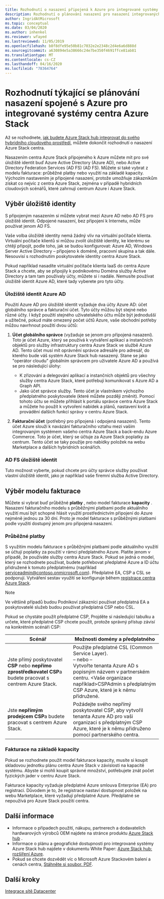 ```yaml
---
title: Rozhodnutí o nasazení připojená k Azure pro integrované systémy Azure Stack hub
description: Rozhodnutí o plánování nasazení pro nasazení integrovaných systémů Azure Stack hub připojená k Azure, včetně fakturace a identity, najdete v části nasazení.
author: IngridAtMicrosoft
ms.topic: conceptual
ms.date: 03/04/2020
ms.author: inhenkel
ms.reviewer: wfayed
ms.lastreviewed: 11/05/2019
ms.openlocfilehash: b8f8dfe95e50b81c7032e2e2348c2d4e6a6d888d
ms.sourcegitcommit: a630894e5a38666c24e7be350f4691ffce81ab81
ms.translationtype: MT
ms.contentlocale: cs-CZ
ms.lasthandoff: 04/16/2020
ms.locfileid: "78364764"
---
```

# <a name="azure-connected-deployment-planning-decisions-for-azure-stack-hub-integrated-systems"></a>Rozhodnutí týkající se plánování nasazení spojené s Azure pro integrované systémy centra Azure Stack
Až se rozhodnete, [jak budete Azure Stack hub integrovat do svého hybridního cloudového prostředí](azure-stack-connection-models.md), můžete dokončit rozhodnutí o nasazení Azure Stack centra.

Nasazením centra Azure Stack připojeného k Azure můžete mít pro své úložiště identit buď Azure Active Directory (Azure AD), nebo Active Directory Federation Services (AD FS) (AD FS). Můžete si také vybrat z modelu fakturace: průběžné platby nebo využití na základě kapacity. Výchozím nastavením je připojené nasazení, protože umožňuje zákazníkům získat co nejvíc z centra Azure Stack, zejména v případě hybridních cloudových scénářů, které zahrnují centrum Azure i Azure Stack.

## <a name="choose-an-identity-store"></a>Výběr úložiště identity
S připojeným nasazením si můžete vybrat mezi Azure AD nebo AD FS pro úložiště identit. Odpojené nasazení, bez připojení k Internetu, může používat jenom AD FS.

Vaše volba úložiště identity nemá žádný vliv na virtuální počítače klienta. Virtuální počítače klientů si můžou zvolit úložiště identity, ke kterému se chtějí připojit, podle toho, jak se budou konfigurovat: Azure AD, Windows Server Active Directory – připojeno k doméně, pracovní skupina a tak dále. Nesouvisí s rozhodnutím poskytovatele identity centra Azure Stack.

Pokud například nasadíte virtuální počítače klienta IaaS do centra Azure Stack a chcete, aby se připojily k podnikovému Doména služby Active Directory a tam tam používaly účty, můžete si i nadále. Nemusíte používat úložiště identit Azure AD, které tady vyberete pro tyto účty.

### <a name="azure-ad-identity-store"></a>Úložiště identit Azure AD
Použití Azure AD pro úložiště identit vyžaduje dva účty Azure AD: účet globálního správce a fakturační účet. Tyto účty můžou být stejné nebo různé účty. I když použití stejného uživatelského účtu může být jednodušší a užitečné, pokud máte omezený počet účtů Azure, vaše obchodní potřeby můžou navrhnout použití dvou účtů:

1. **Účet globálního správce** (vyžaduje se jenom pro připojená nasazení). Toto je účet Azure, který se používá k vytváření aplikací a instančních objektů pro služby infrastruktury centra Azure Stack ve službě Azure AD. Tento účet musí mít oprávnění správce adresáře pro adresář, do kterého bude váš systém Azure Stack hub nasazený. Stane se jako "operátor cloudu" globálním správcem pro uživatele Azure AD a používá se pro následující úlohy:

    - K zřizování a delegování aplikací a instančních objektů pro všechny služby centra Azure Stack, které potřebují komunikovat s Azure AD a Graph API.
    - Jako účet správce služby. Tento účet je vlastníkem výchozího předplatného poskytovatele (které můžete později změnit). Pomocí tohoto účtu se můžete přihlásit k portálu správce centra Azure Stack a můžete ho použít k vytvoření nabídek a plánů, nastavení kvót a provádění dalších funkcí správy v centru Azure Stack.

2. **Fakturační účet** (potřebný pro připojená i odpojená nasazení). Tento účet Azure slouží k navázání fakturačního vztahu mezi vaším integrovaným systémem vašeho centra Azure Stack a back-endu Azure Commerce. Toto je účet, který se účtuje za Azure Stack poplatky za centrum. Tento účet se taky použije pro nabídky položek na webu Marketplace a dalších hybridních scénářích.

### <a name="ad-fs-identity-store"></a>AD FS úložiště identit
Tuto možnost vyberte, pokud chcete pro účty správce služby používat vlastní úložiště identit, jako je například vaše firemní služba Active Directory.  

## <a name="choose-a-billing-model"></a>Výběr modelu fakturace
Můžete si vybrat buď průběžné **platby** , nebo model fakturace **kapacity** . Nasazení fakturačního modelu s průběžnými platbami podle aktuálního využití musí být schopné hlásit využití prostřednictvím připojení do Azure nejméně jednou za 30 dní. Proto je model fakturace s průběžnými platbami podle využití dostupný jenom pro připojená nasazení.  

### <a name="pay-as-you-use"></a>Průběžné platby
S využitím modelu fakturace s průběžnými platbami podle aktuálního využití se účtují poplatky za použití v rámci předplatného Azure. Platíte jenom v případě, že používáte služby centra Azure Stack. Pokud se jedná o model, který se rozhodnete používat, budete potřebovat předplatné Azure a ID účtu přidružené k tomuto předplatnému (například serviceadmin@contoso.onmicrosoft.com). Předplatné EA, CSP a CSL se podporují. Vytváření sestav využití se konfiguruje během [registrace centra Azure Stack](azure-stack-registration.md).

> [!NOTE]
> Ve většině případů budou Podnikoví zákazníci používat předplatná EA a poskytovatelé služeb budou používat předplatná CSP nebo CSL.

Pokud se chystáte použít předplatné CSP, Projděte si následující tabulku a určete, které předplatné CSP chcete použít, protože správný přístup závisí na konkrétním scénáři CSP:

|Scénář|Možnosti domény a předplatného|
|-----|-----|
|Jste přímý poskytovatel **CSP** nebo **nepřímo zprostředkovatel CSP**a budete pracovat s centrem Azure Stack.|Použijte předplatné CSL (Common Service Layer).<br>     – nebo –<br>Vytvořte tenanta Azure AD s popisným názvem v partnerském centru. &lt;Vaše organizace například>CSPAdmin s předplatným CSP Azure, které je k němu přidružené.|
|Jste **nepřímým prodejcem CSP**a budete pracovat s centrem Azure Stack.|Požádejte svého nepřímý poskytovatel CSP, aby vytvořil tenanta Azure AD pro vaši organizaci s předplatným CSP Azure, které je k němu přidruženo pomocí partnerského centra.|

### <a name="capacity-based-billing"></a>Fakturace na základě kapacity
Pokud se rozhodnete použít model fakturace kapacity, musíte si koupit skladovou jednotku plánu centra Azure Stack v závislosti na kapacitě systému. Abyste si mohli koupit správné množství, potřebujete znát počet fyzických jader v centru Azure Stack.

Fakturace kapacity vyžaduje předplatné Azure smlouva Enterprise (EA) pro registraci. Důvodem je to, že registrace nastaví dostupnost položek na webu Marketplace, které vyžadují předplatné Azure. Předplatné se nepoužívá pro Azure Stack použití centra.

## <a name="learn-more"></a>Další informace
- Informace o případech použití, nákupu, partnerech a dodavatelích hardwarových výrobců OEM najdete na stránce produktu [Azure Stack hub](https://azure.microsoft.com/overview/azure-stack/) .
- Informace o plánu a geografické dostupnosti pro integrované systémy Azure Stack hub najdete v dokumentu White Paper: [Azure Stack hub: rozšíření Azure](https://azure.microsoft.com/resources/azure-stack-an-extension-of-azure/). 
- Pokud se chcete dozvědět víc o Microsoft Azure Stackovém balení a cenách centra, [Stáhněte si soubor. PDF](https://azure.microsoft.com/mediahandler/files/resourcefiles/5bc3f30c-cd57-4513-989e-056325eb95e1/Azure-Stack-packaging-and-pricing-datasheet.pdf). 

## <a name="next-steps"></a>Další kroky
[Integrace sítě Datacenter](azure-stack-network.md)